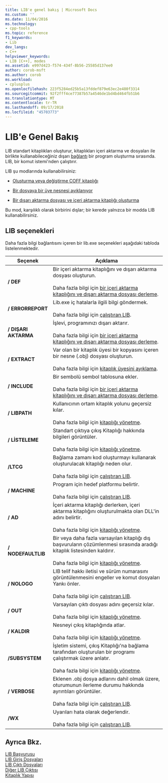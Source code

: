 ```yaml
---
title: LIB'e genel bakış | Microsoft Docs
ms.custom: ''
ms.date: 11/04/2016
ms.technology:
- cpp-tools
ms.topic: reference
f1_keywords:
- Lib
dev_langs:
- C++
helpviewer_keywords:
- LIB [C++], modes
ms.assetid: e997d423-f574-434f-8b56-25585d137ee0
author: corob-msft
ms.author: corob
ms.workload:
- cplusplus
ms.openlocfilehash: 223f5284ed25b5a13fddef879e63ec2e480f3314
ms.sourcegitcommit: 92f2fff4ce77387b57a4546de1bd4bd464fb51b6
ms.translationtype: MT
ms.contentlocale: tr-TR
ms.lasthandoff: 09/17/2018
ms.locfileid: "45703773"
---
```

# <a name="overview-of-lib"></a>LIB'e Genel Bakış

LIB standart kitaplıkları oluşturur, kitaplıkları içeri aktarma ve dosyaları ile birlikte kullanabileceğiniz dışarı [bağlantı](../../build/reference/linker-options.md) bir program oluşturma sırasında. LIB, bir komut istemi'nden çalıştırır.

LIB şu modlarında kullanabilirsiniz:

- [Oluşturma veya değiştirme COFF kitaplığı](../../build/reference/managing-a-library.md)

- [Bir dosyaya bir üye nesnesi ayıklanıyor](../../build/reference/extracting-a-library-member.md)

- [Bir dışarı aktarma dosyası ve içeri aktarma kitaplığı oluşturma](../../build/reference/working-with-import-libraries-and-export-files.md)

Bu mod, karşılıklı olarak birbirini dışlar; bir kerede yalnızca bir modda LIB kullanabilirsiniz.

## <a name="lib-options"></a>LIB seçenekleri

Daha fazla bilgi bağlantısını içeren bir lib.exe seçenekleri aşağıdaki tabloda listelenmektedir.

|Seçenek|Açıklama|
|-|-|
|**/ DEF**|Bir içeri aktarma kitaplığını ve dışarı aktarma dosyası oluşturun.<br/><br/>Daha fazla bilgi için [bir içeri aktarma kitaplığını ve dışarı aktarma dosyası derleme](../../build/reference/building-an-import-library-and-export-file.md).|
|**/ ERRORREPORT**|   Lib.exe iç hatalarla ilgili bilgi göndermek.<br/><br/>Daha fazla bilgi için [çalıştıran LIB](../../build/reference/running-lib.md).|
|**/ DIŞARI AKTARMA**|   İşlevi, programınızı dışarı aktarır.<br/><br/>Daha fazla bilgi için [bir içeri aktarma kitaplığını ve dışarı aktarma dosyası derleme](../../build/reference/building-an-import-library-and-export-file.md).|
|**/ EXTRACT**|   Var olan bir kitaplık üyesi bir kopyasını içeren bir nesne (.obj) dosyası oluşturun.<br/><br/>Daha fazla bilgi için [kitaplık üyesini ayıklama](../../build/reference/extracting-a-library-member.md).|
|**/ INCLUDE**|   Bir sembolü sembol tablosuna ekler.<br/><br/>Daha fazla bilgi için [bir içeri aktarma kitaplığını ve dışarı aktarma dosyası derleme](../../build/reference/building-an-import-library-and-export-file.md).|
|**/ LIBPATH**|   Kullanıcının ortam kitaplık yolunu geçersiz kılar.<br/><br/>Daha fazla bilgi için [kitaplığı yönetme](../../build/reference/managing-a-library.md).|
|**/ LİSTELEME**|   Standart çıktıya çıkış Kitaplığı hakkında bilgileri görüntüler.<br/><br/>Daha fazla bilgi için [kitaplığı yönetme](../../build/reference/managing-a-library.md).|
|**/LTCG**|   Bağlama zamanı kod oluşturmayı kullanarak oluşturulacak kitaplığı neden olur.<br/><br/>Daha fazla bilgi için [çalıştıran LIB](../../build/reference/running-lib.md).|
|**/ MACHINE**|   Program için hedef platformu belirtir.<br/><br/>Daha fazla bilgi için [çalıştıran LIB](../../build/reference/running-lib.md).|
|**/ AD**|   İçeri aktarma kitaplığı derlerken, içeri aktarma kitaplığını oluşturulmakta olan DLL'in adını belirtir.<br/><br/>Daha fazla bilgi için [kitaplığı yönetme](../../build/reference/managing-a-library.md).|
|**/ NODEFAULTLIB**|   Bir veya daha fazla varsayılan kitaplığı dış başvuruların çözümlenmesi sırasında aradığı kitaplık listesinden kaldırır.<br/><br/>Daha fazla bilgi için [kitaplığı yönetme](../../build/reference/managing-a-library.md).|
|**/ NOLOGO**|   LIB telif hakkı iletisi ve sürüm numarasını görüntülenmesini engeller ve komut dosyaları Yankı önler.<br/><br/>Daha fazla bilgi için [çalıştıran LIB](../../build/reference/running-lib.md).|
|**/ OUT**|   Varsayılan çıktı dosyası adını geçersiz kılar.<br/><br/>Daha fazla bilgi için [kitaplığı yönetme](../../build/reference/managing-a-library.md).|
|**/ KALDIR**|   Nesneyi çıkış kitaplığında atlar.<br/><br/>Daha fazla bilgi için [kitaplığı yönetme](../../build/reference/managing-a-library.md).|
|**/SUBSYSTEM**|   İşletim sistemi, çıkış Kitaplığı'na bağlama tarafından oluşturulan bir programı çalıştırmak üzere anlatır.<br/><br/>Daha fazla bilgi için [kitaplığı yönetme](../../build/reference/managing-a-library.md).|
|**/ VERBOSE**|   Eklenen .obj dosya adlarını dahil olmak üzere, oturumunun ilerleme durumu hakkında ayrıntıları görüntüler.<br/><br/>Daha fazla bilgi için [çalıştıran LIB](../../build/reference/running-lib.md).|
|**/WX**|   Uyarıları hata olarak değerlendir.<br/><br/>Daha fazla bilgi için [çalıştıran LIB](../../build/reference/running-lib.md).|

## <a name="see-also"></a>Ayrıca Bkz.

[LIB Başvurusu](../../build/reference/lib-reference.md)<br/>
[LIB Giriş Dosyaları](../../build/reference/lib-input-files.md)<br/>
[LIB Çıktı Dosyaları](../../build/reference/lib-output-files.md)<br/>
[Diğer LIB Çıktısı](../../build/reference/other-lib-output.md)<br/>
[Kitaplık Yapısı](../../build/reference/structure-of-a-library.md)